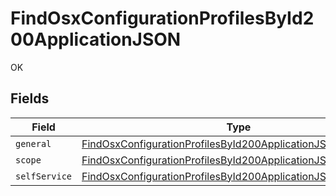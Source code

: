 # FindOsxConfigurationProfilesById200ApplicationJSON

OK


## Fields

| Field                                                                                                                                                     | Type                                                                                                                                                      | Required                                                                                                                                                  | Description                                                                                                                                               |
| --------------------------------------------------------------------------------------------------------------------------------------------------------- | --------------------------------------------------------------------------------------------------------------------------------------------------------- | --------------------------------------------------------------------------------------------------------------------------------------------------------- | --------------------------------------------------------------------------------------------------------------------------------------------------------- |
| `general`                                                                                                                                                 | [FindOsxConfigurationProfilesById200ApplicationJSONGeneral](../../models/operations/findosxconfigurationprofilesbyid200applicationjsongeneral.md)         | :heavy_minus_sign:                                                                                                                                        | N/A                                                                                                                                                       |
| `scope`                                                                                                                                                   | [FindOsxConfigurationProfilesById200ApplicationJSONScope](../../models/operations/findosxconfigurationprofilesbyid200applicationjsonscope.md)             | :heavy_minus_sign:                                                                                                                                        | N/A                                                                                                                                                       |
| `selfService`                                                                                                                                             | [FindOsxConfigurationProfilesById200ApplicationJSONSelfService](../../models/operations/findosxconfigurationprofilesbyid200applicationjsonselfservice.md) | :heavy_minus_sign:                                                                                                                                        | N/A                                                                                                                                                       |